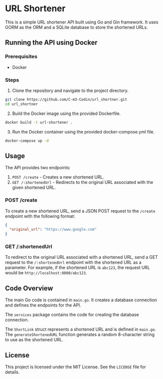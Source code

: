 # URL Shortener

This is a simple URL shortener API built using Go and Gin framework. It uses GORM as the ORM and a SQLite database to store the shortened URLs.

## Running the API using Docker

### Prerequisites
- Docker

### Steps

1. Clone the repository and navigate to the project directory.
```bash
git clone https://github.com/C-m3-Codin/url_shortner.git
cd url_shortner
```

2. Build the Docker image using the provided Dockerfile.
```bash
docker build -t url-shortener .
```

3. Run the Docker container using the provided docker-compose.yml file.
```bash
docker-compose up -d
```

## Usage

The API provides two endpoints:

1. `POST /create` - Creates a new shortened URL.
2. `GET /:shortenedUrl` - Redirects to the original URL associated with the given shortened URL.

### POST /create

To create a new shortened URL, send a JSON POST request to the `/create` endpoint with the following format:
```json
{
  "original_url": "https://www.google.com"
}
```

### GET /:shortenedUrl

To redirect to the original URL associated with a shortened URL, send a GET request to the `/:shortenedUrl` endpoint with the shortened URL as a parameter. For example, if the shortened URL is `abc123`, the request URL would be `http://localhost:8000/abc123`.

## Code Overview

The main Go code is contained in `main.go`. It creates a database connection and defines the endpoints for the API.

The `services` package contains the code for creating the database connection.

The `ShortLink` struct represents a shortened URL and is defined in `main.go`. The `generateShortenedURL` function generates a random 8-character string to use as the shortened URL.

## License

This project is licensed under the MIT License. See the `LICENSE` file for details.
